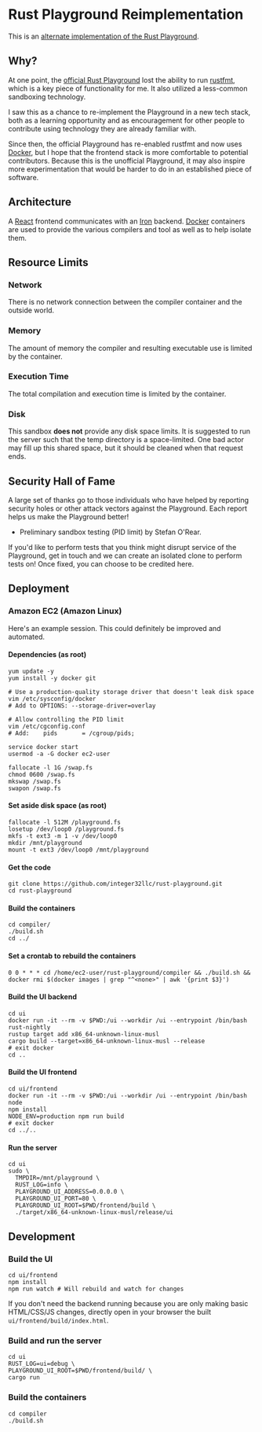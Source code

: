 # Rust Playground Reimplementation

This is an [alternate implementation of the Rust Playground][us].

[us]: http://play.integer32.com/

## Why?

At one point, the [official Rust Playground][play] lost the ability to
run [rustfmt][rustfmt], which is a key piece of functionality for
me. It also utilized a less-common sandboxing technology.

I saw this as a chance to re-implement the Playground in a new tech
stack, both as a learning opportunity and as encouragement for other
people to contribute using technology they are already familiar with.

Since then, the official Playground has re-enabled rustfmt and now
uses [Docker][docker], but I hope that the frontend stack is more
comfortable to potential contributors. Because this is the unofficial
Playground, it may also inspire more experimentation that would be
harder to do in an established piece of software.

[play]: https://play.rust-lang.org/
[rustfmt]: https://github.com/rust-lang-nursery/rustfmt

## Architecture

A [React][react] frontend communicates with an [Iron][iron]
backend. [Docker][docker] containers are used to provide the various
compilers and tool as well as to help isolate them.

[react]: https://facebook.github.io/react/
[iron]: http://ironframework.io/
[docker]: https://www.docker.com/

## Resource Limits

### Network

There is no network connection between the compiler container and the
outside world.

### Memory

The amount of memory the compiler and resulting executable use is
limited by the container.

### Execution Time

The total compilation and execution time is limited by the container.

### Disk

This sandbox **does not** provide any disk space limits. It is
suggested to run the server such that the temp directory is a
space-limited. One bad actor may fill up this shared space, but it
should be cleaned when that request ends.

## Security Hall of Fame

A large set of thanks go to those individuals who have helped by
reporting security holes or other attack vectors against the
Playground. Each report helps us make the Playground better!

* Preliminary sandbox testing (PID limit) by Stefan O'Rear.

If you'd like to perform tests that you think might disrupt service of
the Playground, get in touch and we can create an isolated clone to
perform tests on! Once fixed, you can choose to be credited here.

## Deployment

### Amazon EC2 (Amazon Linux)

Here's an example session. This could definitely be improved and
automated.

#### Dependencies (as root)

```
yum update -y
yum install -y docker git

# Use a production-quality storage driver that doesn't leak disk space
vim /etc/sysconfig/docker
# Add to OPTIONS: --storage-driver=overlay

# Allow controlling the PID limit
vim /etc/cgconfig.conf
# Add:    pids       = /cgroup/pids;

service docker start
usermod -a -G docker ec2-user

fallocate -l 1G /swap.fs
chmod 0600 /swap.fs
mkswap /swap.fs
swapon /swap.fs
```

#### Set aside disk space (as root)
```
fallocate -l 512M /playground.fs
losetup /dev/loop0 /playground.fs
mkfs -t ext3 -m 1 -v /dev/loop0
mkdir /mnt/playground
mount -t ext3 /dev/loop0 /mnt/playground
```

#### Get the code
```
git clone https://github.com/integer32llc/rust-playground.git
cd rust-playground
```

#### Build the containers
```
cd compiler/
./build.sh
cd ../
```

#### Set a crontab to rebuild the containers

```
0 0 * * * cd /home/ec2-user/rust-playground/compiler && ./build.sh && docker rmi $(docker images | grep "^<none>" | awk '{print $3}')
```

#### Build the UI backend
```
cd ui
docker run -it --rm -v $PWD:/ui --workdir /ui --entrypoint /bin/bash rust-nightly
rustup target add x86_64-unknown-linux-musl
cargo build --target=x86_64-unknown-linux-musl --release
# exit docker
cd ..
```

#### Build the UI frontend
```
cd ui/frontend
docker run -it --rm -v $PWD:/ui --workdir /ui --entrypoint /bin/bash node
npm install
NODE_ENV=production npm run build
# exit docker
cd ../..
```

#### Run the server
```
cd ui
sudo \
  TMPDIR=/mnt/playground \
  RUST_LOG=info \
  PLAYGROUND_UI_ADDRESS=0.0.0.0 \
  PLAYGROUND_UI_PORT=80 \
  PLAYGROUND_UI_ROOT=$PWD/frontend/build \
  ./target/x86_64-unknown-linux-musl/release/ui
```

## Development

### Build the UI
```
cd ui/frontend
npm install
npm run watch # Will rebuild and watch for changes
```

If you don't need the backend running because you are only making
basic HTML/CSS/JS changes, directly open in your browser the built
`ui/frontend/build/index.html`.

### Build and run the server
```
cd ui
RUST_LOG=ui=debug \
PLAYGROUND_UI_ROOT=$PWD/frontend/build/ \
cargo run
```

### Build the containers
```
cd compiler
./build.sh
```
